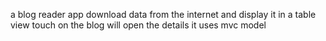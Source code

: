 a blog reader app 
download data from the internet and display it in a table view 
touch on the blog will open the details 
it uses mvc model

